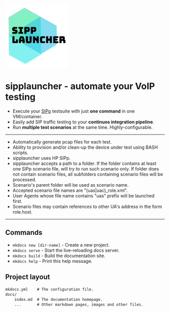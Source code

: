 ![Logo](assets/images/logo.png)

# **sipplauncher** - automate your VoIP testing

- Execute your [SIPp](http://sipp.sourceforge.net) testsuite with just **one command** in one VM/container.
- Easily add SIP traffic testing to your **continuos integration pipeline**.
- Run **multiple test scenarios** at the same time. Highly-configurable.

----

- Automatically generate pcap files for each test.
- Ability to provision and/or clean-up the device under test using BASH scripts.
- sipplauncher uses HP SIPp.
- sipplauncher accepts a path to a folder. If the folder contains at least one
SIPp scenario file, will try to run such scenario only. If folder does not
contain scenario files, all subfolders containing scenario files will be
processed.
- Scenario's parent folder will be used as scenario name.
- Accepted scenario file names are "(uas|uac)_role.xml".
- User Agents whose file name contains "uas" prefix will be launched first.
- Scenario files may contain references to other UA's address in the form role.host.

----

## Commands

* `mkdocs new [dir-name]` - Create a new project.
* `mkdocs serve` - Start the live-reloading docs server.
* `mkdocs build` - Build the documentation site.
* `mkdocs help` - Print this help message.

## Project layout

    mkdocs.yml    # The configuration file.
    docs/
        index.md  # The documentation homepage.
        ...       # Other markdown pages, images and other files.
